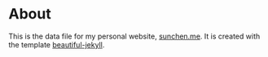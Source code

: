# About

This is the data file for my personal website, [sunchen.me](https://sunchen.me). It is created with the template [beautiful-jekyll](https://github.com/daattali/beautiful-jekyll). 